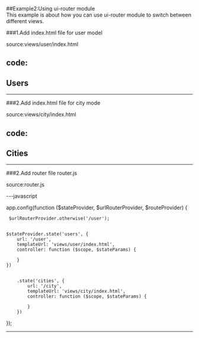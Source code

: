 ##Example2:Using ui-router module  
This example is about how you can use ui-router module to switch between different views.

###1.Add index.html file for user model

source:views/user/index.html

code:
---
<h2>Users</h2> 

---



###2.Add index.html file for city mode

source:views/city/index.html

code:
---
<h2>Cities</h2> 

---

###2.Add router file router.js

source:router.js

---javascript

 app.config(function ($stateProvider, $urlRouterProvider, $routeProvider) {
    
     $urlRouterProvider.otherwise('/user');

    
    $stateProvider.state('users', {
        url: '/user',
        templateUrl: 'views/user/index.html',
        controller: function ($scope, $stateParams) {
           
        }
    })


        .state('cities', {
            url: '/city',
            templateUrl: 'views/city/index.html',
            controller: function ($scope, $stateParams) {
             
            }
        })

});

---

